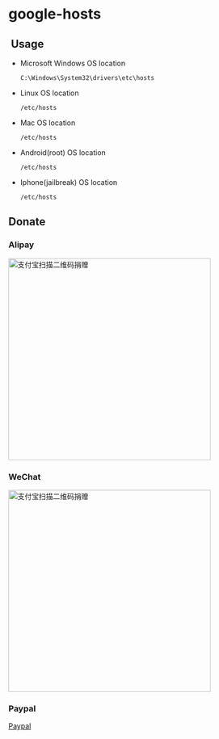 # google-hosts

##  Usage
- Microsoft Windows OS location <br />

      C:\Windows\System32\drivers\etc\hosts
      
- Linux OS location <br />

      /etc/hosts
     
- Mac OS location <br />

      /etc/hosts
      
- Android(root) OS location <br />

      /etc/hosts
      
- Iphone(jailbreak) OS location <br />

      /etc/hosts


##  Donate
### Alipay
<img src="https://github.com/rootbyos/google-hosts/blob/master/donate/alipay.jpg" width="400px" alt="支付宝扫描二维码捐赠" >

### WeChat
<img src="https://github.com/rootbyos/google-hosts/blob/master/donate/wechat.png" width="400px" alt="支付宝扫描二维码捐赠" >

### Paypal
[Paypal](https://www.paypal.me/rootbyos)
